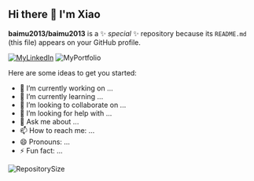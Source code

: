 ## Hi there 👋 I'm Xiao


**baimu2013/baimu2013** is a ✨ _special_ ✨ repository because its `README.md` (this file) appears on your GitHub profile.

[![MyLinkedIn](https://img.shields.io/badge/My-LinkedIn-blue)](https://www.linkedin.com/in/xiao-han-57b782170/)
![MyPortfolio](https://img.shields.io/badge/My-Portfolio-blue) 

Here are some ideas to get you started:

- 🔭 I’m currently working on ...
- 🌱 I’m currently learning ...
- 👯 I’m looking to collaborate on ...
- 🤔 I’m looking for help with ...
- 💬 Ask me about ...
- 📫 How to reach me: ...
- 😄 Pronouns: ...
- ⚡ Fun fact: ...

![RepositorySize](https://img.shields.io/github/repo-size/baimu2013/baimu2013)
